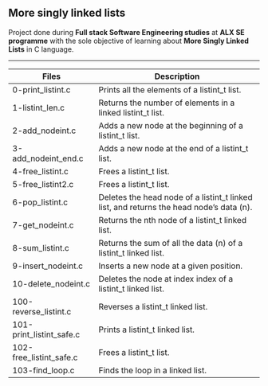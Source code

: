 
More singly linked lists
---

Project done during **Full stack Software Engineering studies** at **ALX SE programme** with the sole objective of learning about **More Singly Linked Lists** in C language.

---
Files                    |     Description
----------------------   | ---------------------------
0-print_listint.c        | Prints all the elements of a listint_t list.
1-listint_len.c          | Returns the number of elements in a linked listint_t list.
2-add_nodeint.c          | Adds a new node at the beginning of a listint_t list.
3-add_nodeint_end.c      | Adds a new node at the end of a listint_t list.
4-free_listint.c         | Frees a listint_t list.
5-free_listint2.c        | Frees a listint_t list.
6-pop_listint.c          | Deletes the head node of a listint_t linked list, and returns the head node’s data (n). 
7-get_nodeint.c          | Returns the nth node of a listint_t linked list.
8-sum_listint.c          | Returns the sum of all the data (n) of a listint_t linked list.
9-insert_nodeint.c       | Inserts a new node at a given position.
10-delete_nodeint.c      | Deletes the node at index index of a listint_t linked list.
100-reverse_listint.c    | Reverses a listint_t linked list.
101-print_listint_safe.c | Prints a listint_t linked list.
102-free_listint_safe.c  | Frees a listint_t list.
103-find_loop.c          | Finds the loop in a linked list.
